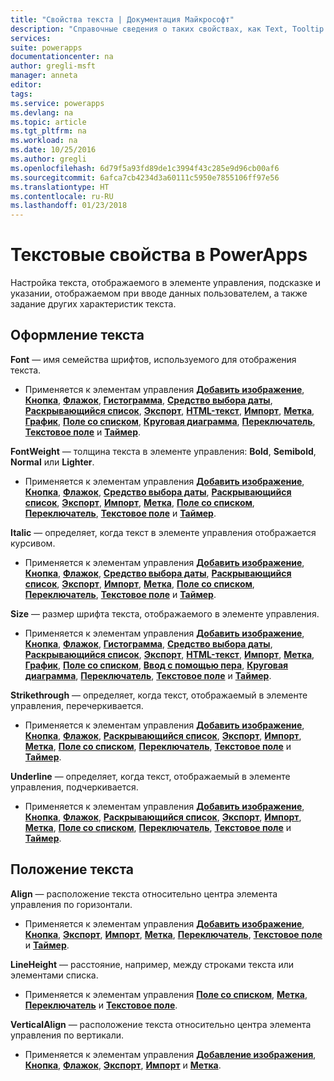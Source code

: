 ```yaml
---
title: "Свойства текста | Документация Майкрософт"
description: "Справочные сведения о таких свойствах, как Text, Tooltip и HintText."
services: 
suite: powerapps
documentationcenter: na
author: gregli-msft
manager: anneta
editor: 
tags: 
ms.service: powerapps
ms.devlang: na
ms.topic: article
ms.tgt_pltfrm: na
ms.workload: na
ms.date: 10/25/2016
ms.author: gregli
ms.openlocfilehash: 6d79f5a93fd89de1c3994f43c285e9d96cb00af6
ms.sourcegitcommit: 6afca7cb4234d3a60111c5950e7855106ff97e56
ms.translationtype: HT
ms.contentlocale: ru-RU
ms.lasthandoff: 01/23/2018
---
```

# <a name="text-properties-in-powerapps"></a>Текстовые свойства в PowerApps
Настройка текста, отображаемого в элементе управления, подсказке и указании, отображаемом при вводе данных пользователем, а также задание других характеристик текста.

## <a name="text-appearance"></a>Оформление текста
**Font** — имя семейства шрифтов, используемого для отображения текста.

* Применяется к элементам управления **[Добавить изображение](control-add-picture.md)**, **[Кнопка](control-button.md)**, **[Флажок](control-check-box.md)**, **[Гистограмма](control-column-line-chart.md)**, **[Средство выбора даты](control-date-picker.md)**, **[Раскрывающийся список](control-drop-down.md)**, **[Экспорт](control-export-import.md)**, **[HTML-текст](control-html-text.md)**, **[Импорт](control-export-import.md)**, **[Метка](control-text-box.md)**, **[График](control-column-line-chart.md)**, **[Поле со списком](control-list-box.md)**, **[Круговая диаграмма](control-pie-chart.md)**, **[Переключатель](control-radio.md)**, **[Текстовое поле](control-text-input.md)** и **[Таймер](control-timer.md)**.

**FontWeight** — толщина текста в элементе управления: **Bold**, **Semibold**, **Normal** или **Lighter**.

* Применяется к элементам управления **[Добавить изображение](control-add-picture.md)**, **[Кнопка](control-button.md)**, **[Флажок](control-check-box.md)**, **[Средство выбора даты](control-date-picker.md)**, **[Раскрывающийся список](control-drop-down.md)**, **[Экспорт](control-export-import.md)**, **[Импорт](control-export-import.md)**, **[Метка](control-text-box.md)**, **[Поле со списком](control-list-box.md)**, **[Переключатель](control-radio.md)**, **[Текстовое поле](control-text-input.md)** и **[Таймер](control-timer.md)**.

**Italic** — определяет, когда текст в элементе управления отображается курсивом.

* Применяется к элементам управления **[Добавить изображение](control-add-picture.md)**, **[Кнопка](control-button.md)**, **[Флажок](control-check-box.md)**, **[Средство выбора даты](control-date-picker.md)**, **[Раскрывающийся список](control-drop-down.md)**, **[Экспорт](control-export-import.md)**, **[Импорт](control-export-import.md)**, **[Метка](control-text-box.md)**, **[Поле со списком](control-list-box.md)**, **[Переключатель](control-radio.md)**, **[Текстовое поле](control-text-input.md)** и **[Таймер](control-timer.md)**.

**Size** — размер шрифта текста, отображаемого в элементе управления.

* Применяется к элементам управления **[Добавить изображение](control-add-picture.md)**, **[Кнопка](control-button.md)**, **[Флажок](control-check-box.md)**, **[Гистограмма](control-column-line-chart.md)**, **[Средство выбора даты](control-date-picker.md)**, **[Раскрывающийся список](control-drop-down.md)**, **[Экспорт](control-export-import.md)**, **[HTML-текст](control-html-text.md)**, **[Импорт](control-export-import.md)**, **[Метка](control-text-box.md)**, **[График](control-column-line-chart.md)**, **[Поле со списком](control-list-box.md)**, **[Ввод с помощью пера](control-pen-input.md)**, **[Круговая диаграмма](control-pie-chart.md)**, **[Переключатель](control-radio.md)**, **[Текстовое поле](control-text-input.md)** и **[Таймер](control-timer.md)**.

**Strikethrough** — определяет, когда текст, отображаемый в элементе управления, перечеркивается.

* Применяется к элементам управления **[Добавить изображение](control-add-picture.md)**, **[Кнопка](control-button.md)**, **[Флажок](control-check-box.md)**, **[Раскрывающийся список](control-drop-down.md)**, **[Экспорт](control-export-import.md)**, **[Импорт](control-export-import.md)**, **[Метка](control-text-box.md)**, **[Поле со списком](control-list-box.md)**, **[Переключатель](control-radio.md)**, **[Текстовое поле](control-text-input.md)** и **[Таймер](control-timer.md)**.

**Underline** — определяет, когда текст, отображаемый в элементе управления, подчеркивается.

* Применяется к элементам управления **[Добавить изображение](control-add-picture.md)**, **[Кнопка](control-button.md)**, **[Флажок](control-check-box.md)**, **[Раскрывающийся список](control-drop-down.md)**, **[Экспорт](control-export-import.md)**, **[Импорт](control-export-import.md)**, **[Метка](control-text-box.md)**, **[Поле со списком](control-list-box.md)**, **[Переключатель](control-radio.md)**, **[Текстовое поле](control-text-input.md)** и **[Таймер](control-timer.md)**.

## <a name="text-placement"></a>Положение текста
**Align** — расположение текста относительно центра элемента управления по горизонтали.

* Применяется к элементам управления **[Добавить изображение](control-add-picture.md)**, **[Кнопка](control-button.md)**, **[Экспорт](control-export-import.md)**, **[Импорт](control-export-import.md)**, **[Метка](control-text-box.md)**, **[Переключатель](control-radio.md)**, **[Текстовое поле](control-text-input.md)** и **[Таймер](control-timer.md)**.

**LineHeight** — расстояние, например, между строками текста или элементами списка.

* Применяется к элементам управления **[Поле со списком](control-list-box.md)**, **[Метка](control-text-box.md)**, **[Переключатель](control-radio.md)** и **[Текстовое поле](control-text-input.md)**.

**VerticalAlign** — расположение текста относительно центра элемента управления по вертикали.

* Применяется к элементам управления **[Добавление изображения](control-add-picture.md)**, **[Кнопка](control-button.md)**, **[Флажок](control-check-box.md)**, **[Экспорт](control-export-import.md)**, **[Импорт](control-export-import.md)** и **[Метка](control-text-box.md)**.

